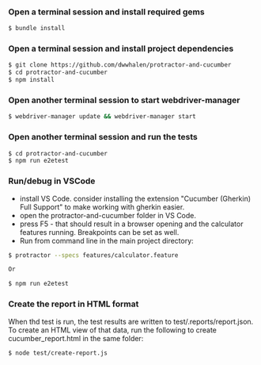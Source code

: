 ### Open a terminal session and install required gems
```sh
$ bundle install
```
### Open a terminal session and install project dependencies
```sh
$ git clone https://github.com/dwwhalen/protractor-and-cucumber
$ cd protractor-and-cucumber
$ npm install
```
### Open another terminal session to start webdriver-manager
```sh
$ webdriver-manager update && webdriver-manager start
```

### Open another terminal session and run the tests
```sh
$ cd protractor-and-cucumber
$ npm run e2etest
```
### Run/debug in VSCode
- install VS Code.  consider installing the extension "Cucumber (Gherkin) Full Support" to make working with gherkin easier.
- open the protractor-and-cucumber folder in VS Code.
- press F5 - that should result in a browser opening and the calculator features running.  Breakpoints can be set as well.
- Run from command line in the main project directory:
```sh
$ protractor --specs features/calculator.feature

Or

$ npm run e2etest
```

### Create the report in HTML format
When thd test is run, the test results are written to test/.reports/report.json.  To create an HTML view of that data, run the following to create cucumber_report.html in the same folder:

```sh
$ node test/create-report.js
```